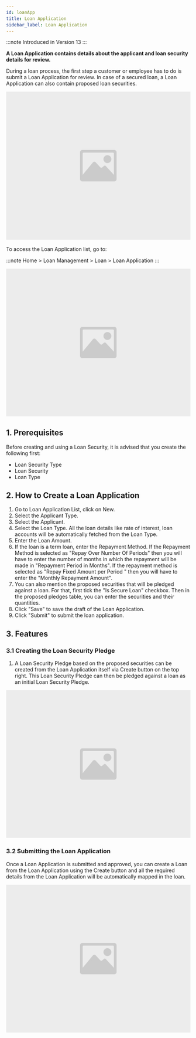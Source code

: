 ```yaml
---
id: loanApp
title: Loan Application
sidebar_label: Loan Application
---
```


:::note
Introduced in Version 13
:::

**A Loan Application contains details about the applicant and loan security details for review.**

During a loan process, the first step a customer or employee has to do is submit a Loan Application for review. In case of a secured loan, a Loan Application can also contain proposed loan securities.

![image](images/image.jpg)

To access the Loan Application list, go to:

:::note
Home > Loan Management > Loan > Loan Application
:::

![image](images/image.jpg)

## 1. Prerequisites

Before creating and using a Loan Security, it is advised that you create the following first:

- Loan Security Type
- Loan Security
- Loan Type

## 2. How to Create a Loan Application

1. Go to Loan Application List, click on New.
1. Select the Applicant Type.
1. Select the Applicant.
1. Select the Loan Type. All the loan details like rate of interest, loan accounts will be automatically fetched from the Loan Type.
1. Enter the Loan Amount.
1. If the loan is a term loan, enter the Repayment Method. If the Repayment Method is selected as "Repay Over Number Of Periods" then you will have to enter the number of months in which the repayment will be made in "Repayment Period in Months". If the repayment method is selected as "Repay Fixed Amount per Period " then you will have to enter the "Monthly Repayment Amount".
1. You can also mention the proposed securities that will be pledged against a loan. For that, first tick the "Is Secure Loan" checkbox. Then in the proposed pledges table, you can enter the securities and their quantities.
1. Click "Save" to save the draft of the Loan Application.
1. Click "Submit" to submit the loan application.

## 3. Features

### 3.1 Creating the Loan Security Pledge

1. A Loan Security Pledge based on the proposed securities can be created from the Loan Application itself via Create button on the top right. This Loan Security Pledge can then be pledged against a loan as an initial Loan Security Pledge.

![image](images/image.jpg)

### 3.2 Submitting the Loan Application

Once a Loan Application is submitted and approved, you can create a Loan from the Loan Application using the Create button and all the required details from the Loan Application will be automatically mapped in the loan.

![image](images/image.jpg)
